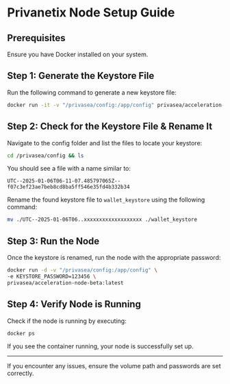# Privanetix Node Setup Guide

## Prerequisites
Ensure you have Docker installed on your system.

## Step 1: Generate the Keystore File
Run the following command to generate a new keystore file:
```bash
docker run -it -v "/privasea/config:/app/config" privasea/acceleration-node-beta:latest /app/node-calc new_keystore
```

## Step 2: Check for the Keystore File & Rename It
Navigate to the config folder and list the files to locate your keystore:
```bash
cd /privasea/config && ls
```

You should see a file with a name similar to:
```
UTC--2025-01-06T06-11-07.485797065Z--f07c3ef23ae7beb8cd8ba5ff546e35fd4b332b34
```

Rename the found keystore file to `wallet_keystore` using the following command:
```bash
mv ./UTC--2025-01-06T06..xxxxxxxxxxxxxxxxxxx ./wallet_keystore
```

## Step 3: Run the Node
Once the keystore is renamed, run the node with the appropriate password:
```bash
docker run -d -v "/privasea/config:/app/config" \
-e KEYSTORE_PASSWORD=123456 \
privasea/acceleration-node-beta:latest
```

## Step 4: Verify Node is Running
Check if the node is running by executing:
```bash
docker ps
```

If you see the container running, your node is successfully set up.

---

If you encounter any issues, ensure the volume path and passwords are set correctly.

